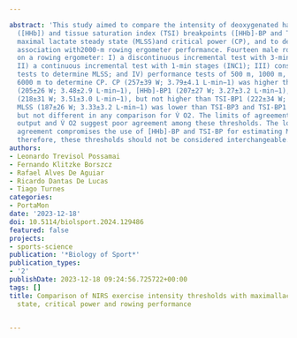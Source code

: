 ---
abstract: 'This study aimed to compare the intensity of deoxygenated haemoglobin concentration
  ([HHb]) and tissue saturation index (TSI) breakpoints ([HHb]-BP and TSI-BP) with
  maximal lactate steady state (MLSS)and critical power (CP), and to describe their
  association with2000-m rowing ergometer performance. Fourteen male rowers performed
  on a rowing ergometer: I) a discontinuous incremental test with 3-min stages (INC3);
  II) a continuous incremental test with 1-min stages (INC1); III) constant workload
  tests to determine MLSS; and IV) performance tests of 500 m, 1000 m, 2000 m and
  6000 m to determine CP. CP (257±39 W; 3.79±4.1 L·min−1) was higher than [HHb]-BP3
  (205±26 W; 3.48±2.9 L·min−1), [HHb]-BP1 (207±27 W; 3.27±3.2 L·min−1), and TSI-BP3
  (218±31 W; 3.51±3.0 L·min−1), but not higher than TSI-BP1 (222±34 W; 3.43±3.2 L·min−1).
  MLSS (187±26 W; 3.33±3.2 L·min−1) was lower than TSI-BP3 and TSI-BP1 for power output,
  but not different in any comparison for V̇ O2. The limits of agreement for power
  output and V̇ O2 suggest poor agreement among these thresholds. The low level of
  agreement compromises the use of [HHb]-BP and TSI-BP for estimating MLSS and CP;
  therefore, these thresholds should not be considered interchangeable.'
authors:
- Leonardo Trevisol Possamai
- Fernando Klitzke Borszcz
- Rafael Alves De Aguiar
- Ricardo Dantas De Lucas
- Tiago Turnes
categories:
- PortaMon
date: '2023-12-18'
doi: 10.5114/biolsport.2024.129486
featured: false
projects:
- sports-science
publication: '*Biology of Sport*'
publication_types:
- '2'
publishDate: 2023-12-18 09:24:56.725722+00:00
tags: []
title: Comparison of NIRS exercise intensity thresholds with maximallactate steady
  state, critical power and rowing performance

---
